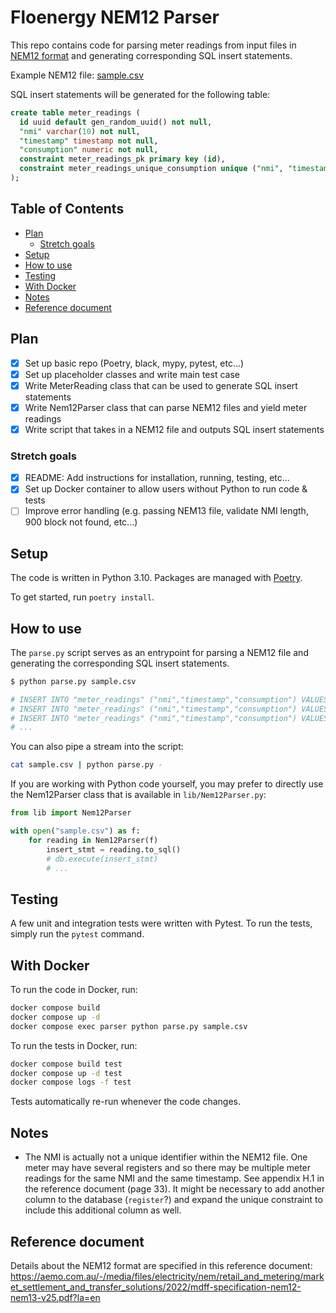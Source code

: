# Floenergy NEM12 Parser<!-- omit from toc -->

This repo contains code for parsing meter readings from input files in [NEM12 format](https://aemo.com.au/-/media/files/electricity/nem/retail_and_metering/market_settlement_and_transfer_solutions/2022/mdff-specification-nem12-nem13-v25.pdf?la=en) and generating corresponding SQL insert statements.

Example NEM12 file: [sample.csv](/sample.csv)

SQL insert statements will be generated for the following table:

```sql
create table meter_readings (
  id uuid default gen_random_uuid() not null,
  "nmi" varchar(10) not null,
  "timestamp" timestamp not null,
  "consumption" numeric not null,
  constraint meter_readings_pk primary key (id),
  constraint meter_readings_unique_consumption unique ("nmi", "timestamp")
);
```

## Table of Contents<!-- omit from toc -->

- [Plan](#plan)
  - [Stretch goals](#stretch-goals)
- [Setup](#setup)
- [How to use](#how-to-use)
- [Testing](#testing)
- [With Docker](#with-docker)
- [Notes](#notes)
- [Reference document](#reference-document)

## Plan

- [x] Set up basic repo (Poetry, black, mypy, pytest, etc...)
- [x] Set up placeholder classes and write main test case
- [x] Write MeterReading class that can be used to generate SQL insert statements
- [x] Write Nem12Parser class that can parse NEM12 files and yield meter readings
- [x] Write script that takes in a NEM12 file and outputs SQL insert statements

### Stretch goals

- [x] README: Add instructions for installation, running, testing, etc...
- [x] Set up Docker container to allow users without Python to run code & tests
- [ ] Improve error handling (e.g. passing NEM13 file, validate NMI length, 900 block not found, etc...)

## Setup

The code is written in Python 3.10. Packages are managed with [Poetry](https://python-poetry.org/).

To get started, run `poetry install`.

## How to use

The `parse.py` script serves as an entrypoint for parsing a NEM12 file and
generating the corresponding SQL insert statements.

```bash
$ python parse.py sample.csv

# INSERT INTO "meter_readings" ("nmi","timestamp","consumption") VALUES ('NEM1201009','2005-03-01T00:30:00',0);
# INSERT INTO "meter_readings" ("nmi","timestamp","consumption") VALUES ('NEM1201009','2005-03-01T01:00:00',0);
# INSERT INTO "meter_readings" ("nmi","timestamp","consumption") VALUES ('NEM1201009','2005-03-01T01:30:00',0);
# ...
```

You can also pipe a stream into the script:

```bash
cat sample.csv | python parse.py -
```

If you are working with Python code yourself, you may prefer to directly use the Nem12Parser class that is available in `lib/Nem12Parser.py`:

```python
from lib import Nem12Parser

with open("sample.csv") as f:
    for reading in Nem12Parser(f)
        insert_stmt = reading.to_sql()
        # db.execute(insert_stmt)
        # ...
```

## Testing

A few unit and integration tests were written with Pytest. To run the tests, simply run the `pytest` command.

## With Docker

To run the code in Docker, run:

```bash
docker compose build
docker compose up -d
docker compose exec parser python parse.py sample.csv
```

To run the tests in Docker, run:

```bash
docker compose build test
docker compose up -d test
docker compose logs -f test
```

Tests automatically re-run whenever the code changes.

## Notes

- The NMI is actually not a unique identifier within the NEM12 file. One meter may have several registers and so there may be multiple meter readings for the same NMI and the same timestamp. See appendix H.1 in the reference document (page 33). It might be necessary to add another column to the database (`register`?) and expand the unique constraint to include this additional column as well.

## Reference document

Details about the NEM12 format are specified in this reference document: https://aemo.com.au/-/media/files/electricity/nem/retail_and_metering/market_settlement_and_transfer_solutions/2022/mdff-specification-nem12-nem13-v25.pdf?la=en
